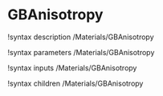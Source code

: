 <!-- MOOSE Documentation Stub: Remove this when content is added. -->

# GBAnisotropy
!syntax description /Materials/GBAnisotropy

!syntax parameters /Materials/GBAnisotropy

!syntax inputs /Materials/GBAnisotropy

!syntax children /Materials/GBAnisotropy
